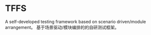 # TFFS
A self-developed testing framework based on scenario driven/module arrangement。
基于场景驱动/模块编排的的自研测试框架。
